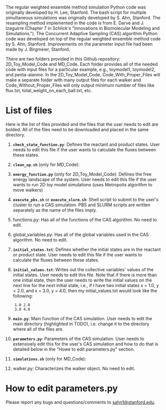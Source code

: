 The regular weighted ensemble method simulation Python code was originally developed by H. Lee, Stanford. The bash 
script for multiple simultaneous simulations was originally developed by S. Ahn, Stanford. The resampling method 
implemented in the code is from E. Darve and J. Izaguirre (Chapter 7 in Schlick's "Innovations in Biomolecular Modeling 
and Simulations."). The Concurrent Adaptive Sampling (CAS) algorithm Python code was developed on top of the regular 
weighted ensemble method code by S. Ahn, Stanford. Improvements on the parameter input file had been made by J. 
Birgmeier, Stanford.

There are two folders provided in this Github repository: 2D_Toy_Model_Code and MD_Code. Each folder provides all of the
needed code with input files for a particular example, e.g., toymodel1, toymodel2, and penta-alanine. In the 
2D_Toy_Model_Code, Code_With_Proper_Files will make a separate folder with many output files for each walker and
Code_Without_Proper_Files will only output minimum number of files like flux.txt, total_weight_on_each_ball.txt, etc. 

# List of files

Here is the list of files provided and the files that the user needs to edit are bolded. All of the files need to be 
downloaded and placed in the same directory.

1. **`check_state_function.py`**: Defines the reactant and product states.
User needs to edit this file if the user wants to calculate the fluxes between these states.

2. **`clean_up.sh`** (only for MD_Code): 

3. **`energy_function.py`** (only for 2D_Toy_Model_Code): Defines the free energy landscape of the system.
User needs to edit this file if the user wants to run 2D toy model simulations (uses Metropolis algorithm to move walkers)

4. **`execute_pbs.sh`** or **`execute_slurm.sh`**: Shell script to submit to the user's cluster to run a CAS simulation. 
PBS and SLURM scripts are written separately as the name of the files imply.

5. functions.py: Has all of the functions of the CAS algorithm. No need to edit.

6. global_variables.py: Has all of the global variables used in the CAS algorithm. No need to edit.

7. **`initial_states.txt`**: Defines whether the initial states are in the reactant or product state.
User needs to edit this file if the user wants to calculate the fluxes between these states.

8. **`initial_values.txt`**: Writes out the collective variables' values of the initial states. 
User needs to edit this file. Note that if there is more than one initial state, then the user needs to write the 
initial values on the next line for the next initial state, i.e., if I have two initial states x = 1.0, y = 2.0, 
and x = 3.0, y = 4.0, then my initial_values.txt would look like the following:
```
    1.0 2.0
    3.0 4.0
```

9. **`main.py`**: Main function of the CAS simulation.
User needs to edit the main directory (highlighted in TODO), i.e. change it to the directory where all of the files are.

10. **`parameters.py`**: Parameters of the CAS simulation. 
User needs to extensively edit this for the user's CAS simulation and how to do that is detailed below in the "Howe to 
edit parameters.py" section.

11. **`simulations.sh`** (only for MD_Code):

12. walker.py: Characterizes the walker object. No need to edit.

# How to edit parameters.py

Please report any bugs and questions/comments to sahn1@stanford.edu.
